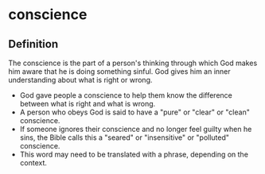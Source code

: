 # conscience

## Definition

The conscience is the part of a person's thinking through which God makes him aware that he is doing something sinful. God gives him an inner understanding about what is right or wrong.

* God gave people a conscience to help them know the difference between what is right and what is wrong.
* A person who obeys God is said to have a "pure" or "clear" or "clean" conscience.
* If someone ignores their conscience and no longer feel guilty when he sins, the Bible calls this a "seared" or "insensitive" or "polluted" conscience.
* This word may need to be translated with a phrase, depending on the context.